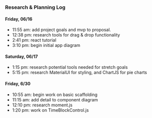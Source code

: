 ### Research & Planning Log

#### Friday, 06/16
* 11:55 am: add project goals and mvp to proposal.
* 12:38 pm: research tools for drag & drop functionality
* 2:41 pm: react tutorial
* 3:10 pm: begin initial app diagram

#### Saturday, 06/17
* 1:15 pm: research potential tools needed for stretch goals
* 5:15 pm: research MaterialUI for styling, and ChartJS for pie charts


#### Friday, 6/30
* 10:55 am: begin work on basic scaffolding
* 11:15 am: add detail to component diagram
* 12:10 pm: research moment.js
* 1:20 pm: work on TimeBlockControl.js